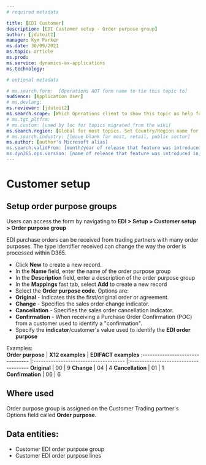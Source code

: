 ```yaml
---
# required metadata

title: [EDI Customer]
description: [EDI Customer setup - Order purpose group]
author: [jdutoit2]
manager: Kym Parker
ms.date: 30/09/2021
ms.topic: article
ms.prod: 
ms.service: dynamics-ax-applications
ms.technology: 

# optional metadata

# ms.search.form:  [Operations AOT form name to tie this topic to]
audience: [Application User]
# ms.devlang: 
ms.reviewer: [jdutoit2]
ms.search.scope: [Which Operations client to show this topic as help for, to be set by content strategist, see list here: https://microsoft.sharepoint.com/teams/DynDoc/_layouts/15/WopiFrame.aspx?sourcedoc={23419e1c-eb64-42e9-aa9b-79875b428718}&action=edit&wd=target%28Core%20Dynamics%20AX%20CP%20requirements%2Eone%7C4CC185C0%2DEFAA%2D42CD%2D94B9%2D8F2A45E7F61A%2FVersions%20list%20for%20docs%20topics%7CC14BE630%2D5151%2D49D6%2D8305%2D554B5084593C%2F%29]
# ms.tgt_pltfrm: 
# ms.custom: [used by loc for topics migrated from the wiki]
ms.search.region: [Global for most topics. Set Country/Region name for localizations]
# ms.search.industry: [leave blank for most, retail, public sector]
ms.author: [author's Microsoft alias]
ms.search.validFrom: [month/year of release that feature was introduced in, in format yyyy-mm-dd]
ms.dyn365.ops.version: [name of release that feature was introduced in, see list here: https://microsoft.sharepoint.com/teams/DynDoc/_layouts/15/WopiFrame.aspx?sourcedoc={23419e1c-eb64-42e9-aa9b-79875b428718}&action=edit&wd=target%28Core%20Dynamics%20AX%20CP%20requirements%2Eone%7C4CC185C0%2DEFAA%2D42CD%2D94B9%2D8F2A45E7F61A%2FVersions%20list%20for%20docs%20topics%7CC14BE630%2D5151%2D49D6%2D8305%2D554B5084593C%2F%29]
---
```


# Customer setup
## Setup order purpose groups

Users can access the form by navigating to **EDI > Setup > Customer setup > Order purpose group**

EDI purchase orders can be received from trading partners with many order purposes.  The type identifier received can change the way the order is processed within D365.
-	Click **New** to create a new record. 
-	In the **Name** field, enter the name of the order purpose group
-	In the **Description** field, enter a description of the order purpose group
-	In the **Mappings** fast tab, select **Add** to create a new record
-	Select the **Order purpose code**. Options are:
   -	**Original** - Indicates this the first/original order or agreement.
   -	**Change** - Specifies the sales order change indicator.
   -	**Cancellation** - Specifies the sales order cancellation indicator.
   -	**Confirmation** - When receiving a Purchase Order Confirmation (POC) from a customer used to identify a "confirmation". 
-	Specify the **indicator**/customer's value used to identify the **EDI order purpose**

Examples: <br>
**Order purpose** 	              | **X12 examples**                      | **EDIFACT examples**
:-------------------------------- |:------------------------------------- |:-------------------------------------
**Original**                      |	00	                                  | 9
**Change**                        |	04                                    | 4
**Cancellation**                  |	01	                                  | 1
**Confirmation**                  |	06	                                  | 6

## Where used
Order purpose group is assigned on the Customer Trading partner's Options field called **Order purpose**.

## Data entities:
-	Customer EDI order purpose group
-	Customer EDI order purpose lines
